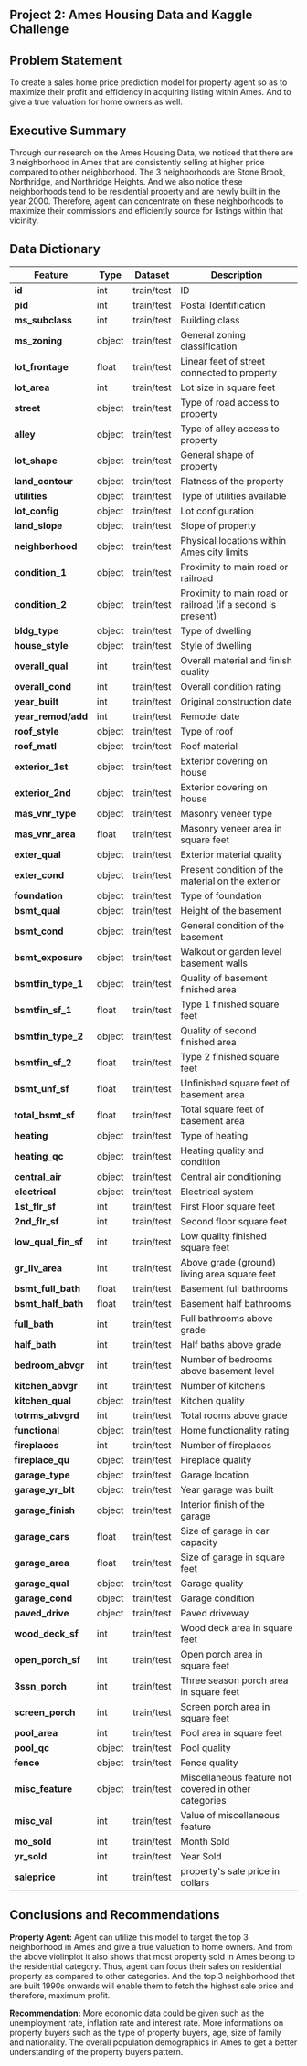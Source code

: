 ## Project 2: Ames Housing Data and Kaggle Challenge
## Problem Statement
To create a sales home price prediction model for property agent so as to maximize their profit and efficiency in acquiring listing within Ames. And to give a true valuation for home owners as well. 
## Executive Summary
Through our research on the Ames Housing Data, we noticed that there are 3 neighborhood in Ames that are consistently selling at higher price compared to other neighborhood. The 3 neighborhoods are Stone Brook, Northridge, and Northridge Heights. And we also notice these neighborhoods tend to be residential property and are newly built in the year 2000. Therefore, agent can concentrate on these neighborhoods to maximize their commissions and efficiently source for listings within that vicinity. 
## Data Dictionary
|Feature      |Type      |Dataset  |Description|
|---------    |------    |---------|-----------|
|**id**        |int    |train/test  |ID|
|**pid**        |int    |train/test  |Postal Identification |
|**ms_subclass** |int    |train/test  |Building class|
|**ms_zoning**    |object    |train/test  |General zoning classification|
|**lot_frontage**        |float    |train/test  |Linear feet of street connected to property|
|**lot_area**        |int    |train/test  |Lot size in square feet|
|**street**        |object    |train/test  |Type of road access to property|
|**alley**        |object    |train/test  |Type of alley access to property|
|**lot_shape**        |object   |train/test  |General shape of property|
|**land_contour**        |object    |train/test  |Flatness of the property|
|**utilities**        |object   |train/test  |Type of utilities available|
|**lot_config**        |object    |train/test  |Lot configuration|
|**land_slope**        |object    |train/test  |Slope of property|
|**neighborhood**        |object    |train/test  |Physical locations within Ames city limits|
|**condition_1**        |object    |train/test  | Proximity to main road or railroad|
|**condition_2**        |object    |train/test  |Proximity to main road or railroad (if a second is present)|
|**bldg_type**        |object    |train/test  |Type of dwelling|
|**house_style**        |object    |train/test  |Style of dwelling|
|**overall_qual**        |int    |train/test  |Overall material and finish quality|
|**overall_cond**        |int    |train/test  |Overall condition rating|
|**year_built**        |int    |train/test  | Original construction date|
|**year_remod/add**        |int    |train/test  |Remodel date|
|**roof_style**        |object    |train/test  |Type of roof|
|**roof_matl**        |object    |train/test  |Roof material|
|**exterior_1st**        |object    |train/test  |Exterior covering on house|
|**exterior_2nd**        |object    |train/test  |Exterior covering on house|
|**mas_vnr_type**        |object    |train/test  |Masonry veneer type|
|**mas_vnr_area**        |float    |train/test  |Masonry veneer area in square feet|
|**exter_qual**        |object    |train/test  |Exterior material quality|
|**exter_cond**        |object    |train/test  |Present condition of the material on the exterior|
|**foundation**        |object    |train/test  |Type of foundation|
|**bsmt_qual**        |object    |train/test  |Height of the basement|
|**bsmt_cond**        |object    |train/test  |General condition of the basement|
|**bsmt_exposure**        |object    |train/test  |Walkout or garden level basement walls|
|**bsmtfin_type_1**        |object    |train/test  |Quality of basement finished area|
|**bsmtfin_sf_1**        |float    |train/test  |Type 1 finished square feet|
|**bsmtfin_type_2**        |object    |train/test  |Quality of second finished area|
|**bsmtfin_sf_2**        |float    |train/test  |Type 2 finished square feet|
|**bsmt_unf_sf**        |float    |train/test  |Unfinished square feet of basement area|
|**total_bsmt_sf**        |float    |train/test  |Total square feet of basement area|
|**heating**        |object    |train/test  |Type of heating|
|**heating_qc**        |object    |train/test  |Heating quality and condition|
|**central_air**        |object    |train/test  |Central air conditioning|
|**electrical**        |object    |train/test  |Electrical system|
|**1st_flr_sf**        |int    |train/test  |First Floor square feet|
|**2nd_flr_sf**        |int    |train/test  |Second floor square feet|
|**low_qual_fin_sf**        |int    |train/test  |Low quality finished square feet |
|**gr_liv_area**        |int    |train/test  |Above grade (ground) living area square feet|
|**bsmt_full_bath**        |float    |train/test  |Basement full bathrooms|
|**bsmt_half_bath**        |float    |train/test  |Basement half bathrooms|
|**full_bath**        |int    |train/test  |Full bathrooms above grade|
|**half_bath**        |int    |train/test  |Half baths above grade|
|**bedroom_abvgr**        |int    |train/test  |Number of bedrooms above basement level|
|**kitchen_abvgr**        |int    |train/test  |Number of kitchens|
|**kitchen_qual**        |object    |train/test  |Kitchen quality|
|**totrms_abvgrd**        |int    |train/test  |Total rooms above grade|
|**functional**        |object    |train/test  |Home functionality rating|
|**fireplaces**        |int    |train/test  |Number of fireplaces|
|**fireplace_qu**        |object    |train/test  |Fireplace quality|
|**garage_type**        |object   |train/test  |Garage location|
|**garage_yr_blt**        |object    |train/test  |Year garage was built|
|**garage_finish**        |object    |train/test  |Interior finish of the garage|
|**garage_cars**        |float    |train/test  |Size of garage in car capacity|
|**garage_area**        |float    |train/test  |Size of garage in square feet|
|**garage_qual**        |object   |train/test  |Garage quality|
|**garage_cond**        |object    |train/test  |Garage condition|
|**paved_drive**        |object    |train/test  |Paved driveway|
|**wood_deck_sf**        |int    |train/test  |Wood deck area in square feet|
|**open_porch_sf**        |int    |train/test  |Open porch area in square feet|
|**3ssn_porch**        |int    |train/test  |Three season porch area in square feet|
|**screen_porch**        |int    |train/test  |Screen porch area in square feet|
|**pool_area**        |int    |train/test  |Pool area in square feet|
|**pool_qc**        |object    |train/test  |Pool quality|
|**fence**        |object    |train/test  |Fence quality|
|**misc_feature**        |object    |train/test  |Miscellaneous feature not covered in other categories|
|**misc_val**        |int    |train/test  |Value of miscellaneous feature|
|**mo_sold**        |int    |train/test  |Month Sold|
|**yr_sold**        |int    |train/test  |Year Sold|
|**saleprice**        |int    |train/test  |property's sale price in dollars|
## Conclusions and Recommendations

**Property Agent:**
Agent can utilize this model to target the top 3 neighborhood in Ames and give a true valuation to home owners. And from the above violinplot it also shows that most property sold in Ames belong to the residential category. Thus, agent can focus their sales on residential property as compared to other categories. And the top 3 neighborhood that are built 1990s onwards will enable them to fetch the highest sale price and therefore, maximum profit.

**Recommendation:**
More economic data could be given such as the unemployment rate, inflation rate and interest rate. 
More informations on property buyers such as the type of property buyers, age, size of family and nationality. 
The overall population demographics in Ames to get a better understanding of the property buyers pattern. 
